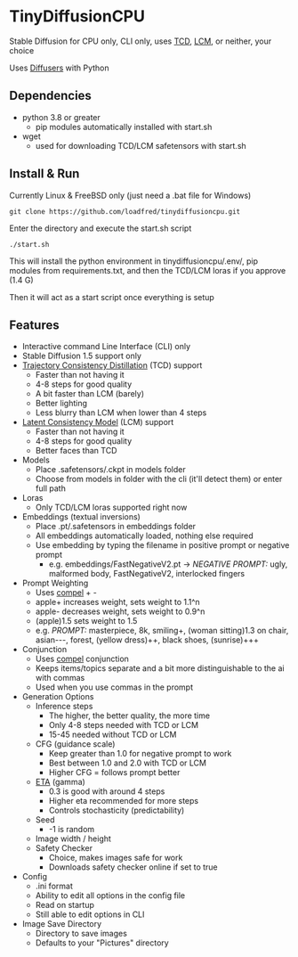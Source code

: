 # TinyDiffusionCPU
Stable Diffusion for CPU only, CLI only, uses [TCD](https://github.com/jabir-zheng/TCD), [LCM](https://github.com/luosiallen/latent-consistency-model), or neither, your choice

Uses [Diffusers](https://huggingface.co/docs/diffusers/tutorials/tutorial_overview) with Python

## Dependencies
- python 3.8 or greater
  - pip modules automatically installed with start.sh
- wget
  - used for downloading TCD/LCM safetensors with start.sh
 
## Install & Run
Currently Linux & FreeBSD only (just need a .bat file for Windows)

`git clone https://github.com/loadfred/tinydiffusioncpu.git`

Enter the directory and execute the start.sh script

`./start.sh`

This will install the python environment in tinydiffusioncpu/.env/, pip modules from requirements.txt, and then the TCD/LCM loras if you approve (1.4 G)

Then it will act as a start script once everything is setup

## Features
- Interactive command Line Interface (CLI) only
- Stable Diffusion 1.5 support only
- [Trajectory Consistency Distillation](https://github.com/jabir-zheng/TCD) (TCD) support
  - Faster than not having it
  - 4-8 steps for good quality
  - A bit faster than LCM (barely)
  - Better lighting
  - Less blurry than LCM when lower than 4 steps
- [Latent Consistency Model](https://github.com/luosiallen/latent-consistency-model) (LCM) support
  - Faster than not having it
  - 4-8 steps for good quality
  - Better faces than TCD
- Models
  - Place .safetensors/.ckpt in models folder
  - Choose from models in folder with the cli (it'll detect them) or enter full path
- Loras
  - Only TCD/LCM loras supported right now
- Embeddings (textual inversions)
  - Place .pt/.safetensors in embeddings folder
  - All embeddings automatically loaded, nothing else required
  - Use embedding by typing the filename in positive prompt or negative prompt
    - e.g. embeddings/FastNegativeV2.pt -> *NEGATIVE PROMPT:* ugly, malformed body, FastNegativeV2, interlocked fingers
- Prompt Weighting
  - Uses [compel](https://github.com/damian0815/compel/blob/main/doc/syntax.md#weighting) + -
  - apple+ increases weight, sets weight to 1.1^n
  - apple- decreases weight, sets weight to 0.9^n
  - (apple)1.5 sets weight to 1.5
  - e.g. *PROMPT:* masterpiece, 8k, smiling+, (woman sitting)1.3 on chair, asian---, forest, (yellow dress)++, black shoes, (sunrise)+++
- Conjunction
  - Uses [compel](https://github.com/damian0815/compel/blob/main/doc/syntax.md#conjunction) conjunction
  - Keeps items/topics separate and a bit more distinguishable to the ai with commas
  - Used when you use commas in the prompt
- Generation Options
  - Inference steps
    - The higher, the better quality, the more time
    - Only 4-8 steps needed with TCD or LCM
    - 15-45 needed without TCD or LCM
  - CFG (guidance scale)
    - Keep greater than 1.0 for negative prompt to work
    - Best between 1.0 and 2.0 with TCD or LCM
    - Higher CFG = follows prompt better
  - [ETA](https://github.com/jabir-zheng/TCD?tab=readme-ov-file#text-to-image-generation) (gamma)
    - 0.3 is good with around 4 steps
    - Higher eta recommended for more steps
    - Controls stochasticity (predictability)
  - Seed
    - -1 is random
  - Image width / height
  - Safety Checker
    - Choice, makes images safe for work
    - Downloads safety checker online if set to true
- Config
  - .ini format
  - Ability to edit all options in the config file
  - Read on startup
  - Still able to edit options in CLI
- Image Save Directory
  - Directory to save images
  - Defaults to your "Pictures" directory
